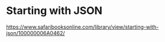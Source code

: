 # Starting with JSON

https://www.safaribooksonline.com/library/view/starting-with-json/100000006A0462/
